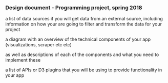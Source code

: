 ### Design document - Programming project, spring 2018

a list of data sources if you will get data from an external source, including information on how your are going to filter and transform the data for your project

a diagram with an overview of the technical components of your app (visualizations, scraper etc etc)

as well as descriptions of each of the components and what you need to implement these

a list of APIs or D3 plugins that you will be using to provide functionality in your app
